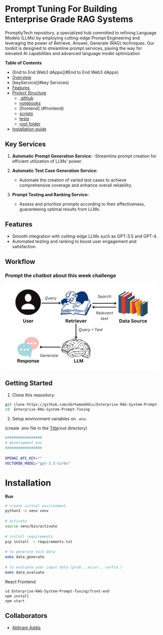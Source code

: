 # Prompt Tuning For Building Enterprise Grade RAG Systems

PromptlyTech repository, a specialized hub committed to refining Language Models (LLMs) by employing cutting-edge Prompt Engineering and leveraging the power of Retrieve, Answer, Generate (RAG) techniques. Our toolkit is designed to streamline prompt services, paving the way for elevated AI capabilities and advanced language model optimization

 **Table of Contents**
 - [End to End Web3 dApps](#End to End Web3 dApps)
  - [Overview](#overview)
  - [keyService](#key Services)
  - [Features](Features)
  - [Project Structure](#project-structure)
    - [.github](#.github)
    - [notebooks](#notebooks)
    - [frontend] (#frontend)
    - [scripts](#scripts)
    - [tests](#tests)
    - [root folder](#root-folder)
  - [Installation guide](#Installation)

## Key Services
1. **Automatic Prompt Generation Service:**
   -Streamline prompt creation for efficient utilization of LLMs' power.

2. **Automatic Test Case Generation Service:**
   - Automate the creation of varied test cases to achieve comprehensive coverage and enhance overall reliability.

3. **Prompt Testing and Ranking Service:**
   - Assess and prioritize prompts according to their effectiveness, guaranteeing optimal results from LLMs.

## Features
- Smooth integration with cutting-edge LLMs such as GPT-3.5 and GPT-4.
- Automated testing and ranking to boost user engagement and satisfaction.

## Workflow

### Prompt the chatbot about this week challenge

![work flow](./image/rag.png)

## Getting Started

1. Clone this repository:

```sh
git clone https://github.com/abrhamadddis/Enterprise-RAG-System-Prompt-Tuning
cd  Enterprise-RAG-System-Prompt-Tuning
```

2. Setup environment variables on `.env`:

(create .env file in the [Title](Makefile)root directory)

```bash
#################
# Development env
#################

OPENAI_API_KEY=""
VECTORDB_MODEL="gpt-3.5-turbo"
```


# Installation

**Run**

```bash
# create virtual environment
python3 -m venv venv

# activate
source venv/bin/activate

# install requirements
pip install -r requirements.txt

# to generate test data
make data_generate

# to evaluate user input data (prob., accur., confid.)
make data_evaluate
```
React Frontend
```
cd Enterprise-RAG-System-Prompt-Tuning/front-end
npm install
npm start
```
## Collaborators

- [Abhram Addis](https://github.com/abrhamadddis)